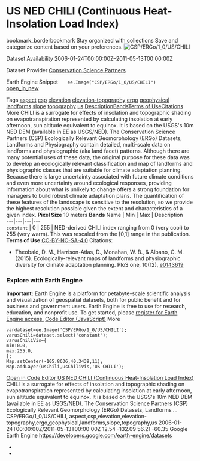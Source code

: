  
#  US NED CHILI (Continuous Heat-Insolation Load Index) 
bookmark_borderbookmark Stay organized with collections  Save and categorize content based on your preferences.
![CSP/ERGo/1_0/US/CHILI](https://developers.google.com/earth-engine/datasets/images/CSP/CSP_ERGo_1_0_US_CHILI_sample.png) 

Dataset Availability
    2006-01-24T00:00:00Z–2011-05-13T00:00:00Z 

Dataset Provider
     [ Conservation Science Partners ](https://www.csp-inc.org/) 

Earth Engine Snippet
     `    ee.Image("CSP/ERGo/1_0/US/CHILI")   ` [ open_in_new ](https://code.earthengine.google.com/?scriptPath=Examples:Datasets/CSP/CSP_ERGo_1_0_US_CHILI) 

Tags
     [aspect](https://developers.google.com/earth-engine/datasets/tags/aspect) [csp](https://developers.google.com/earth-engine/datasets/tags/csp) [elevation](https://developers.google.com/earth-engine/datasets/tags/elevation) [elevation-topography](https://developers.google.com/earth-engine/datasets/tags/elevation-topography) [ergo](https://developers.google.com/earth-engine/datasets/tags/ergo) [geophysical](https://developers.google.com/earth-engine/datasets/tags/geophysical) [landforms](https://developers.google.com/earth-engine/datasets/tags/landforms) [slope](https://developers.google.com/earth-engine/datasets/tags/slope) [topography](https://developers.google.com/earth-engine/datasets/tags/topography) [us](https://developers.google.com/earth-engine/datasets/tags/us)
[Description](https://developers.google.com/earth-engine/datasets/catalog/CSP_ERGo_1_0_US_CHILI#description)[Bands](https://developers.google.com/earth-engine/datasets/catalog/CSP_ERGo_1_0_US_CHILI#bands)[Terms of Use](https://developers.google.com/earth-engine/datasets/catalog/CSP_ERGo_1_0_US_CHILI#terms-of-use)[Citations](https://developers.google.com/earth-engine/datasets/catalog/CSP_ERGo_1_0_US_CHILI#citations) More
CHILI is a surrogate for effects of insolation and topographic shading on evapotranspiration represented by calculating insolation at early afternoon, sun altitude equivalent to equinox. It is based on the USGS's 10m NED DEM (available in EE as USGS/NED).
The Conservation Science Partners (CSP) Ecologically Relevant Geomorphology (ERGo) Datasets, Landforms and Physiography contain detailed, multi-scale data on landforms and physiographic (aka land facet) patterns. Although there are many potential uses of these data, the original purpose for these data was to develop an ecologically relevant classification and map of landforms and physiographic classes that are suitable for climate adaptation planning. Because there is large uncertainty associated with future climate conditions and even more uncertainty around ecological responses, providing information about what is unlikely to change offers a strong foundation for managers to build robust climate adaptation plans. The quantification of these features of the landscape is sensitive to the resolution, so we provide the highest resolution possible given the extent and characteristics of a given index.
**Pixel Size** 10 meters 
**Bands**
Name | Min | Max | Description  
---|---|---|---  
`constant` |  0  |  255  | NED-derived CHILI index ranging from 0 (very cool) to 255 (very warm). This was rescaled from the [0,1] range in the publication.  
**Terms of Use**
[CC-BY-NC-SA-4.0](https://spdx.org/licenses/CC-BY-NC-SA-4.0.html)
Citations:
  * Theobald, D. M., Harrison-Atlas, D., Monahan, W. B., & Albano, C. M. (2015). Ecologically-relevant maps of landforms and physiographic diversity for climate adaptation planning. PloS one, 10(12), [e0143619](https://journals.plos.org/plosone/article?id=10.1371/journal.pone.0143619)


### Explore with Earth Engine
**Important:** Earth Engine is a platform for petabyte-scale scientific analysis and visualization of geospatial datasets, both for public benefit and for business and government users. Earth Engine is free to use for research, education, and nonprofit use. To get started, please [register for Earth Engine access.](https://console.cloud.google.com/earth-engine)
[Code Editor (JavaScript)](https://developers.google.com/earth-engine/datasets/catalog/CSP_ERGo_1_0_US_CHILI#code-editor-javascript-sample) More
```
vardataset=ee.Image('CSP/ERGo/1_0/US/CHILI');
varusChili=dataset.select('constant');
varusChiliVis={
min:0.0,
max:255.0,
};
Map.setCenter(-105.8636,40.3439,11);
Map.addLayer(usChili,usChiliVis,'US CHILI');
```
[ Open in Code Editor ](https://code.earthengine.google.com/?scriptPath=Examples:Datasets/CSP/CSP_ERGo_1_0_US_CHILI)
[ US NED CHILI (Continuous Heat-Insolation Load Index) ](https://developers.google.com/earth-engine/datasets/catalog/CSP_ERGo_1_0_US_CHILI)
CHILI is a surrogate for effects of insolation and topographic shading on evapotranspiration represented by calculating insolation at early afternoon, sun altitude equivalent to equinox. It is based on the USGS's 10m NED DEM (available in EE as USGS/NED). The Conservation Science Partners (CSP) Ecologically Relevant Geomorphology (ERGo) Datasets, Landforms …
CSP/ERGo/1_0/US/CHILI, aspect,csp,elevation,elevation-topography,ergo,geophysical,landforms,slope,topography,us 
2006-01-24T00:00:00Z/2011-05-13T00:00:00Z
12.54 -132.09 56.21 -60.35 
Google Earth Engine
https://developers.google.com/earth-engine/datasets
  * [ ](https://doi.org/https://www.csp-inc.org/)
  * [ ](https://doi.org/https://developers.google.com/earth-engine/datasets/catalog/CSP_ERGo_1_0_US_CHILI)


